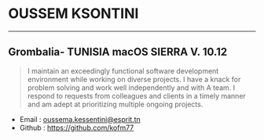 OUSSEM KSONTINI
=======
----------
Grombalia- TUNISIA 
macOS SIERRA V. 10.12
----------

>I maintain an exceedingly functional software development environment while working on diverse projects.
>I have a knack for problem solving and work well independently and with A team. 
>I respond to requests from colleagues and clients in a timely manner and am adept at prioritizing multiple ongoing projects.



   *	Email : oussema.kessentini@esprit.tn
   *	Github : https://github.com/kofm77

